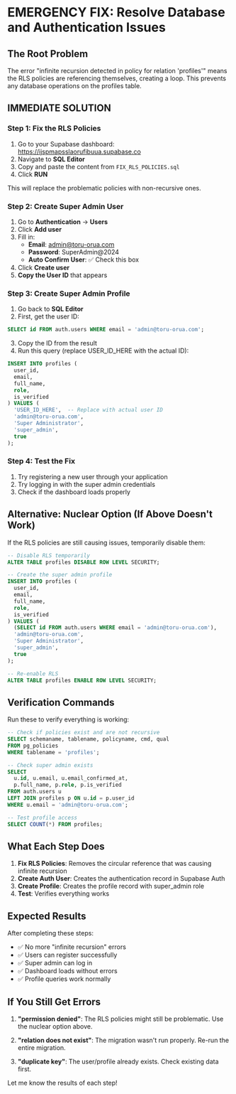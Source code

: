 # EMERGENCY FIX: Resolve Database and Authentication Issues

## The Root Problem
The error "infinite recursion detected in policy for relation 'profiles'" means the RLS policies are referencing themselves, creating a loop. This prevents any database operations on the profiles table.

## IMMEDIATE SOLUTION

### Step 1: Fix the RLS Policies
1. Go to your Supabase dashboard: https://ijspmapsslaorufibuua.supabase.co
2. Navigate to **SQL Editor**
3. Copy and paste the content from `FIX_RLS_POLICIES.sql`
4. Click **RUN**

This will replace the problematic policies with non-recursive ones.

### Step 2: Create Super Admin User
1. Go to **Authentication** → **Users**
2. Click **Add user**
3. Fill in:
   - **Email**: admin@toru-orua.com
   - **Password**: SuperAdmin@2024
   - **Auto Confirm User**: ✅ Check this box
4. Click **Create user**
5. **Copy the User ID** that appears

### Step 3: Create Super Admin Profile
1. Go back to **SQL Editor**
2. First, get the user ID:
```sql
SELECT id FROM auth.users WHERE email = 'admin@toru-orua.com';
```
3. Copy the ID from the result
4. Run this query (replace USER_ID_HERE with the actual ID):
```sql
INSERT INTO profiles (
  user_id, 
  email, 
  full_name, 
  role,
  is_verified
) VALUES (
  'USER_ID_HERE',  -- Replace with actual user ID
  'admin@toru-orua.com',
  'Super Administrator',
  'super_admin',
  true
);
```

### Step 4: Test the Fix
1. Try registering a new user through your application
2. Try logging in with the super admin credentials
3. Check if the dashboard loads properly

## Alternative: Nuclear Option (If Above Doesn't Work)

If the RLS policies are still causing issues, temporarily disable them:

```sql
-- Disable RLS temporarily
ALTER TABLE profiles DISABLE ROW LEVEL SECURITY;

-- Create the super admin profile
INSERT INTO profiles (
  user_id, 
  email, 
  full_name, 
  role,
  is_verified
) VALUES (
  (SELECT id FROM auth.users WHERE email = 'admin@toru-orua.com'),
  'admin@toru-orua.com',
  'Super Administrator',
  'super_admin',
  true
);

-- Re-enable RLS
ALTER TABLE profiles ENABLE ROW LEVEL SECURITY;
```

## Verification Commands

Run these to verify everything is working:

```sql
-- Check if policies exist and are not recursive
SELECT schemaname, tablename, policyname, cmd, qual 
FROM pg_policies 
WHERE tablename = 'profiles';

-- Check super admin exists
SELECT 
  u.id, u.email, u.email_confirmed_at,
  p.full_name, p.role, p.is_verified
FROM auth.users u
LEFT JOIN profiles p ON u.id = p.user_id
WHERE u.email = 'admin@toru-orua.com';

-- Test profile access
SELECT COUNT(*) FROM profiles;
```

## What Each Step Does

1. **Fix RLS Policies**: Removes the circular reference that was causing infinite recursion
2. **Create Auth User**: Creates the authentication record in Supabase Auth
3. **Create Profile**: Creates the profile record with super_admin role
4. **Test**: Verifies everything works

## Expected Results

After completing these steps:
- ✅ No more "infinite recursion" errors
- ✅ Users can register successfully
- ✅ Super admin can log in
- ✅ Dashboard loads without errors
- ✅ Profile queries work normally

## If You Still Get Errors

1. **"permission denied"**: The RLS policies might still be problematic. Use the nuclear option above.

2. **"relation does not exist"**: The migration wasn't run properly. Re-run the entire migration.

3. **"duplicate key"**: The user/profile already exists. Check existing data first.

Let me know the results of each step!